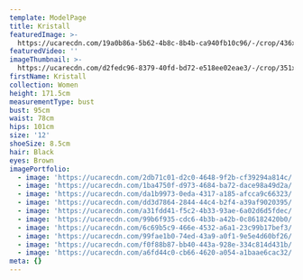 ```yaml
---
template: ModelPage
title: Kristall
featuredImage: >-
  https://ucarecdn.com/19a0b86a-5b62-4b8c-8b4b-ca940fb10c96/-/crop/436x260/0,54/-/preview/
featuredVideo: ''
imageThumbnail: >-
  https://ucarecdn.com/d2fedc96-8379-40fd-bd72-e518ee02eae3/-/crop/351x383/51,11/-/preview/
firstName: Kristall
collection: Women
height: 171.5cm
measurementType: bust
bust: 95cm
waist: 78cm
hips: 101cm
size: '12'
shoeSize: 8.5cm
hair: Black
eyes: Brown
imagePortfolio:
  - image: 'https://ucarecdn.com/2db71c01-d2c0-4648-9f2b-cf39294a814c/'
  - image: 'https://ucarecdn.com/1ba4750f-d973-4684-ba72-dace98a49d2a/'
  - image: 'https://ucarecdn.com/da1b9973-0eda-4317-a185-afcca9c66323/'
  - image: 'https://ucarecdn.com/dd3d7864-2844-44c4-b2f4-a39af9020395/'
  - image: 'https://ucarecdn.com/a31fdd41-f5c2-4b33-93ae-6a02d6d5fdec/'
  - image: 'https://ucarecdn.com/99b6f935-cdc6-4b3b-a42b-0c86182420b0/'
  - image: 'https://ucarecdn.com/6c69b5c9-466e-4532-a6a1-23c99b17bef3/'
  - image: 'https://ucarecdn.com/99fae1b0-74ed-43a9-a0f1-9e5e4d60bf26/'
  - image: 'https://ucarecdn.com/f0f88b87-bb40-443a-928e-334c814d431b/'
  - image: 'https://ucarecdn.com/a6fd44c0-cb66-4620-a054-a1baae6cac32/'
meta: {}
---
```


